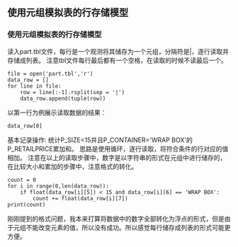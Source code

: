 ## 使用元组模拟表的行存储模型
### 使用元组模拟表的行存储模型

读入part.tbl文件，每行是一个观测将其储存为一个元组，分隔符是|，逐行读取并存储成列表。
注意tbl文件每行最后都有一个空格，在读取的时候不读最后一个。

```
file = open('part.tbl','r')
data_row = []
for line in file:
    row = line[:-1].rsplit(sep = '|') 
    data_row.append(tuple(row))
```

以第一行为例展示读取数据的结果：
```
data_row[0]
```
基本记录操作:
统计P_SIZE<15并且P_CONTAINER='WRAP BOX'的P_RETAILPRICE累加和。
思路是使用循环，逐行读取，将符合条件的行对应的值相加。
注意在以上的读取步骤中，数字是以字符串的形式在元组中进行储存的，在比较大小和累加的步骤中，注意格式的转化。
```
count = 0
for i in range(0,len(data_row)):
    if float(data_row[i][5]) < 15 and data_row[i][6] == 'WRAP BOX':
        count += float(data_row[i][7])
print(count)
```

刚刚提到的格式问题，我本来打算将数据中的数字全部转化为浮点的形式，但是由于元组不能改变元素的值，所以没有成功。所以感觉每行储存成列表的形式可能更方便。
